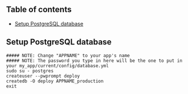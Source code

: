 ## Table of contents

- [Setup PostgreSQL database](#setup-postgresql-database)

## Setup PostgreSQL database

```shell
##### NOTE: Change "APPNAME" to your app's name
##### NOTE: The password you type in here will be the one to put in your my_app/current/config/database.yml
sudo su - postgres
createuser --pwprompt deploy
createdb -O deploy APPNAME_production
exit
```
